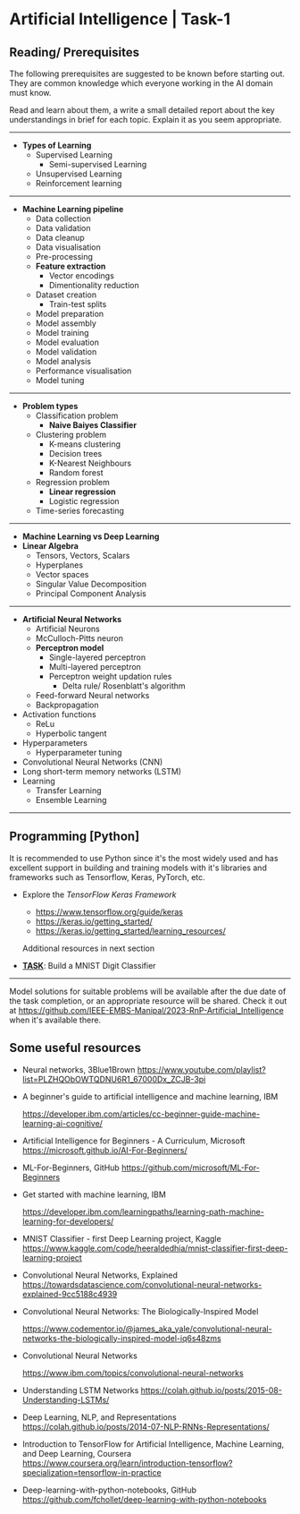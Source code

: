 # Artificial Intelligence | Task-1

## Reading/ Prerequisites

The following prerequisites are suggested to be known before starting out. They are common knowledge which everyone working in the AI domain must know.

Read and learn about them, a write a small detailed report about the key understandings in brief for each topic. Explain it as you seem appropriate.

---

- **Types of Learning**
  - Supervised Learning
    - Semi-supervised Learning
  - Unsupervised Learning
  - Reinforcement learning

---

- **Machine Learning pipeline**
  - Data collection
  - Data validation
  - Data cleanup
  - Data visualisation
  - Pre-processing
  - **Feature extraction**
    - Vector encodings
    - Dimentionality reduction
  - Dataset creation
    - Train-test splits
  - Model preparation
  - Model assembly
  - Model training
  - Model evaluation
  - Model validation
  - Model analysis
  - Performance visualisation
  - Model tuning

---

- **Problem types**
  - Classification problem
    - **Naive Baiyes Classifier**
  - Clustering problem
    - K-means clustering
    - Decision trees
    - K-Nearest Neighbours
    - Random forest
  - Regression problem
    - **Linear regression**
    - Logistic regression
  - Time-series forecasting

---

- **Machine Learning vs Deep Learning**
- **Linear Algebra**
  - Tensors, Vectors, Scalars
  - Hyperplanes
  - Vector spaces
  - Singular Value Decomposition
  - Principal Component Analysis

---

- **Artificial Neural Networks**
  - Artificial Neurons
  - McCulloch-Pitts neuron
  - **Perceptron model**
    - Single-layered perceptron
    - Multi-layered perceptron
    - Perceptron weight updation rules
      - Delta rule/ Rosenblatt's algorithm
  - Feed-forward Neural networks
  - Backpropagation
- Activation functions
  - ReLu
  - Hyperbolic tangent
- Hyperparameters
  - Hyperparameter tuning
- Convolutional Neural Networks (CNN)
- Long short-term memory networks (LSTM)
- Learning
  - Transfer Learning
  - Ensemble Learning

---

## Programming [Python]

It is recommended to use Python since it's the most widely used and has excellent support in building and training models with it's libraries and frameworks such as Tensorflow, Keras, PyTorch, etc.

- Explore the *TensorFlow Keras Framework*

  - https://www.tensorflow.org/guide/keras
  - https://keras.io/getting_started/
  - https://keras.io/getting_started/learning_resources/

  Additional resources in next section

- **<u>TASK</u>**: Build a MNIST Digit Classifier

---

Model solutions for suitable problems will be available after the due date of the task completion, or an appropriate resource will be shared. Check it out at https://github.com/IEEE-EMBS-Manipal/2023-RnP-Artificial_Intelligence when it's available there.

## Some useful resources

- Neural networks, 3Blue1Brown
  https://www.youtube.com/playlist?list=PLZHQObOWTQDNU6R1_67000Dx_ZCJB-3pi

- A beginner's guide to artificial intelligence and machine learning, IBM

  https://developer.ibm.com/articles/cc-beginner-guide-machine-learning-ai-cognitive/

- Artificial Intelligence for Beginners - A Curriculum, Microsoft
  https://microsoft.github.io/AI-For-Beginners/

- ML-For-Beginners, GitHub
  https://github.com/microsoft/ML-For-Beginners

- Get started with machine learning, IBM

  https://developer.ibm.com/learningpaths/learning-path-machine-learning-for-developers/

- MNIST Classifier - first Deep Learning project, Kaggle
  https://www.kaggle.com/code/heeraldedhia/mnist-classifier-first-deep-learning-project

- Convolutional Neural Networks, Explained
  https://towardsdatascience.com/convolutional-neural-networks-explained-9cc5188c4939

- Convolutional Neural Networks: The Biologically-Inspired Model

  https://www.codementor.io/@james_aka_yale/convolutional-neural-networks-the-biologically-inspired-model-iq6s48zms

- Convolutional Neural Networks

  https://www.ibm.com/topics/convolutional-neural-networks

- Understanding LSTM Networks
  https://colah.github.io/posts/2015-08-Understanding-LSTMs/

- Deep Learning, NLP, and Representations
  https://colah.github.io/posts/2014-07-NLP-RNNs-Representations/

- Introduction to TensorFlow for Artificial Intelligence, Machine Learning, and Deep Learning, Coursera
  https://www.coursera.org/learn/introduction-tensorflow?specialization=tensorflow-in-practice

- Deep-learning-with-python-notebooks, GitHub
  https://github.com/fchollet/deep-learning-with-python-notebooks
